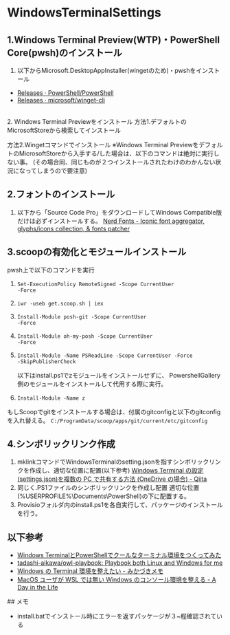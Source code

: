 # WindowsTerminalSettings

## 1.Windows Terminal Preview(WTP)・PowerShell Core(pwsh)のインストール

1. 以下からMicrosoft.DesktopAppInstaller(wingetのため)・pwshをインストール

  <ul>
    <li><a href="https://github.com/PowerShell/PowerShell/releases">Releases · PowerShell/PowerShell</a></li>
    <li><a href="https://github.com/microsoft/winget-cli/releases">Releases · microsoft/winget-cli</a></li>
  </ul><br>
2. Windows Terminal Previewをインストール
  方法1.デフォルトのMicrosoftStoreから検索してインストール

  方法2.Wingetコマンドでインストール
  ※Windows Terminal PreviewをデフォルトのMicrosoftStoreから入手する/した場合は、以下のコマンドは絶対に実行しない事。
  (その場合同、同じものが２つインストールされたわけのわかんない状況になってしまうので要注意)

## 2.フォントのインストール

1. 以下から「Source Code Pro」をダウンロードしてWindows Compatible版だけは必ずインストールする。
    <a href="https://www.nerdfonts.com/#home">Nerd Fonts - Iconic font aggregator, glyphs/icons collection, &amp; fonts patcher</a>

## 3.scoopの有効化とモジュールインストール

pwsh上で以下のコマンドを実行

1. <code>Set-ExecutionPolicy RemoteSigned -Scope CurrentUser -Force</code>
2. <code>iwr -useb get.scoop.sh | iex</code>
3. <code>Install-Module posh-git -Scope CurrentUser -Force</code>
4. <code>Install-Module oh-my-posh -Scope CurrentUser -Force</code>
5. <code>Install-Module -Name PSReadLine -Scope CurrentUser -Force -SkipPublisherCheck</code>

   以下はinstall.ps1でzモジュールをインストールせずに、
   PowershellGallery側のモジュールをインストールして代用する際に実行。
6. <code>Install-Module -Name z</code>

もしScoopでgitをインストールする場合は、付属のgitconfigと以下のgitconfigを入れ替える。
<code>C:/ProgramData/scoop/apps/git/current/etc/gitconfig</code>

## 4.シンボリックリンク作成

1. mklinkコマンドでWindowsTerminalのsetting.jsonを指すシンボリックリンクを作成し、適切な位置に配置(以下参考)
   <a href="https://qiita.com/ma2shita/items/a6256ef3d81329f52ec7">Windows Terminal の設定(settings.json)を複数の PC で共有する方法 (OneDrive の場合) - Qiita</a>
2. 同じく.PS1ファイルのシンボリックリンクを作成し配置
   適切な位置(%USERPROFILE%\Documents\PowerShell)の下に配置する。
3. Provisioフォルダ内のinstall.ps1を各自実行して、パッケージのインストールを行う。

## 以下参考

<ul>
<li><a href="https://blog.mamansoft.net/2020/05/31/windows-terminal-and-power-shell-makes-beautiful">Windows TerminalとPowerShellでクールなターミナル環境をつくってみた</a></li>
  <li><a href="https://github.com/tadashi-aikawa/owl-playbook">tadashi-aikawa/owl-playbook: Playbook both Linux and Windows for me</a></li>
  <li><a href="https://mikazuki.hatenablog.jp/entry/2020/08/01/173459">Windows の Terminal 環境を整えたい - みかづきメモ</a></li>
  <li><a href="https://secon.dev/entry/2020/08/17/070735/">MacOS ユーザが WSL では無い Windows のコンソール環境を整える - A Day in the Life</a></li>
</ul>
## メモ
<ul>
   <li>install.batでインストール時にエラーを返すパッケージが３~程確認されている</li>
</ul>
